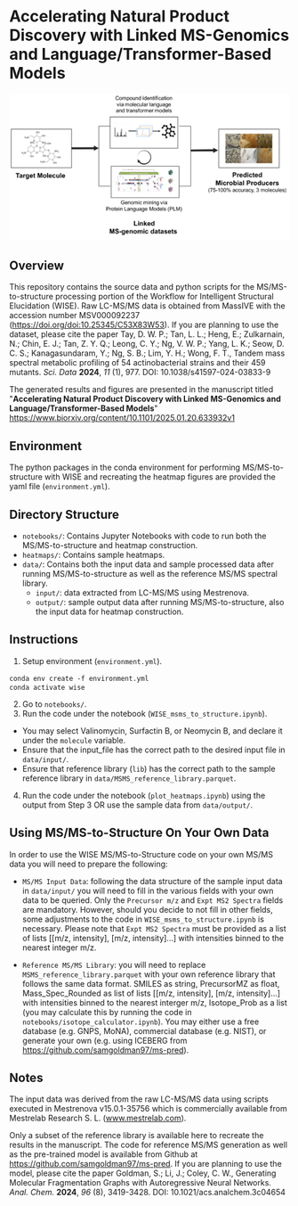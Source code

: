 # Accelerating Natural Product Discovery with Linked MS-Genomics and Language/Transformer-Based Models
![alt text](https://github.com/SIBERanalytics/MS2-to-Structure/blob/main/overview_figure.png?raw=true)

## Overview

This repository contains the source data and python scripts for the MS/MS-to-structure processing portion of the Workflow for Intelligent Structural Elucidation (WISE). Raw LC-MS/MS data is obtained from MassIVE with the accession number MSV000092237 (https://doi.org/doi:10.25345/C53X83W53). If you are planning to use the dataset, please cite the paper Tay, D. W. P.;  Tan, L. L.;  Heng, E.;  Zulkarnain, N.;  Chin, E. J.;  Tan, Z. Y. Q.;  Leong, C. Y.;  Ng, V. W. P.;  Yang, L. K.;  Seow, D. C. S.;  Kanagasundaram, Y.;  Ng, S. B.;  Lim, Y. H.; Wong, F. T., Tandem mass spectral metabolic profiling of 54 actinobacterial strains and their 459 mutants. _Sci. Data_ **2024**, _11_ (1), 977. DOI: 10.1038/s41597-024-03833-9

The generated results and figures are presented in the manuscript titled "**Accelerating Natural Product Discovery with Linked MS-Genomics and Language/Transformer-Based Models**" https://www.biorxiv.org/content/10.1101/2025.01.20.633932v1

## Environment
The python packages in the conda environment for performing MS/MS-to-structure with WISE and recreating the heatmap figures are provided the yaml file (`environment.yml`).

## Directory Structure
- `notebooks/`: Contains Jupyter Notebooks with code to run both the MS/MS-to-structure and heatmap construction.
- `heatmaps/`: Contains sample heatmaps.
- `data/`: Contains both the input data and sample processed data after running MS/MS-to-structure as well as the reference MS/MS spectral library.
  + `input/`: data extracted from LC-MS/MS using Mestrenova.
  + `output/`: sample output data after running MS/MS-to-structure, also the input data for heatmap construction.
 
## Instructions
1. Setup environment (`environment.yml`).
```
conda env create -f environment.yml
conda activate wise   
```
2. Go to `notebooks/`.
3. Run the code under the notebook (`WISE_msms_to_structure.ipynb`).
  + You may select Valinomycin, Surfactin B, or Neomycin B, and declare it under the `molecule` variable.
  + Ensure that the input_file has the correct path to the desired input file in `data/input/`.
  + Ensure that reference library (`lib`) has the correct path to the sample reference library in `data/MSMS_reference_library.parquet`.
4. Run the code under the notebook (`plot_heatmaps.ipynb`) using the output from Step 3 OR use the sample data from `data/output/`.

## Using MS/MS-to-Structure On Your Own Data
In order to use the WISE MS/MS-to-Structure code on your own MS/MS data you will need to prepare the following:


- `MS/MS Input Data`: following the data structure of the sample input data in `data/input/` you will need to fill in the various fields with your own data to be queried. Only the `Precursor m/z` and `Expt MS2 Spectra` fields are mandatory. However, should you decide to not fill in other fields, some adjustments to the code in `WISE_msms_to_structure.ipynb` is necessary. Please note that `Expt MS2 Spectra` must be provided as a list of lists [[m/z, intensity], [m/z, intensity]...] with intensities binned to the nearest integer m/z.
  
  
- `Reference MS/MS Library`: you will need to replace `MSMS_reference_library.parquet` with your own reference library that follows the same data format. SMILES as string, PrecursorMZ as float, Mass_Spec_Rounded as list of lists [[m/z, intensity], [m/z, intensity]...] with intensities binned to the nearest interger m/z, Isotope_Prob as a list (you may calculate this by running the code in `notebooks/isotope_calculator.ipynb`). You may either use a free database (e.g. GNPS, MoNA), commercial database (e.g. NIST), or generate your own (e.g. using ICEBERG from https://github.com/samgoldman97/ms-pred).

## Notes
The input data was derived from the raw LC-MS/MS data using scripts executed in Mestrenova v15.0.1-35756 which is commercially available from Mestrelab Research S. L. (www.mestrelab.com).

Only a subset of the reference library is available here to recreate the results in the manuscript. The code for reference MS/MS generation as well as the pre-trained model is available from Github at https://github.com/samgoldman97/ms-pred. If you are planning to use the model, please cite the paper Goldman, S.;  Li, J.; Coley, C. W., Generating Molecular Fragmentation Graphs with Autoregressive Neural Networks. _Anal. Chem._ **2024**, _96_ (8), 3419-3428. DOI: 10.1021/acs.analchem.3c04654
 

